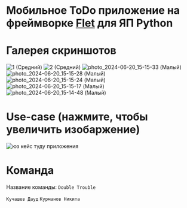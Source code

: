 # Мобильное ToDo приложение на фреймворке [Flet](https://flet.dev/) для ЯП Python
# Галерея скриншотов
![1 (Средний)](https://github.com/MainEditor/ToDoApp/assets/98752769/83d46b14-8262-4996-a666-729f2846b550)
![2 (Средний)](https://github.com/MainEditor/ToDoApp/assets/98752769/24bf2632-8109-4731-960e-ffe45c097f03)
![photo_2024-06-20_15-15-33 (Малый)](https://github.com/mndtr/ToDoApp/assets/98752769/57e0a339-4371-475c-97e2-2f5a2a342edc)
![photo_2024-06-20_15-15-28 (Малый)](https://github.com/mndtr/ToDoApp/assets/98752769/9010a53e-540f-4e39-b4e6-71fd6d8d0caa)
![photo_2024-06-20_15-15-24 (Малый)](https://github.com/mndtr/ToDoApp/assets/98752769/29b4325d-55e5-4db7-a2f4-7ceb64e5f4d9)
![photo_2024-06-20_15-15-17 (Малый)](https://github.com/mndtr/ToDoApp/assets/98752769/ed6f2671-02c2-4df6-8476-6b08a7ed1b48)
![photo_2024-06-20_15-14-48 (Малый)](https://github.com/mndtr/ToDoApp/assets/98752769/d872b7fa-6e9f-48ec-a43a-7d1bdc88fe40)




# Use-case (нажмите, чтобы увеличить изобаржение)

![юз кейс туду приложения](https://github.com/MainEditor/ToDoApp/assets/98752769/7dc8879d-9b7a-4824-ba27-519e06198996)


# Команда

Название команды: ```Double Trouble```

```Кучашев Дауд```
```Курманов Никита```
